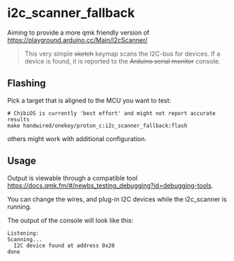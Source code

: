 # i2c_scanner_fallback

Aiming to provide a more qmk friendly version of <https://playground.arduino.cc/Main/I2cScanner/>

> This very simple ~~sketch~~ keymap scans the I2C-bus for devices. If a device is found, it is reported to the ~~Arduino serial monitor~~ console.


## Flashing

Pick a target that is aligned to the MCU you want to test:

```console
# ChibiOS is currently 'best effort' and might not report accurate results
make handwired/onekey/proton_c:i2c_scanner_fallback:flash
```

others might work with additional configuration.

## Usage

Output is viewable through a compatible tool <https://docs.qmk.fm/#/newbs_testing_debugging?id=debugging-tools>.

You can change the wires, and plug-in I2C devices while the i2c_scanner is running.

The output of the console will look like this:

```
Listening:
Scanning...
  I2C device found at address 0x20
done
```

